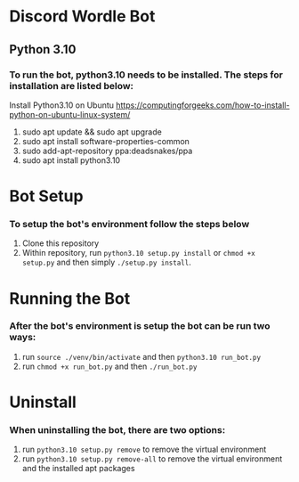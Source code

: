 # Discord Wordle Bot

## Python 3.10
### To run the bot, python3.10 needs to be installed. The steps for installation are listed below:

Install Python3.10 on Ubuntu https://computingforgeeks.com/how-to-install-python-on-ubuntu-linux-system/
1. sudo apt update && sudo apt upgrade
2. sudo apt install software-properties-common
3. sudo add-apt-repository ppa:deadsnakes/ppa
4. sudo apt install python3.10

# Bot Setup
### To setup the bot's environment follow the steps below

1. Clone this repository
2. Within repository, run `python3.10 setup.py install` or `chmod +x setup.py` and then simply `./setup.py install`.

# Running the Bot
### After the bot's environment is setup the bot can be run two ways:
1. run `source ./venv/bin/activate` and then `python3.10 run_bot.py`
2. run `chmod +x run_bot.py` and then `./run_bot.py`

# Uninstall
### When uninstalling the bot, there are two options:
1. run `python3.10 setup.py remove` to remove the virtual environment
2. run `python3.10 setup.py remove-all` to remove the virtual environment and the installed apt packages